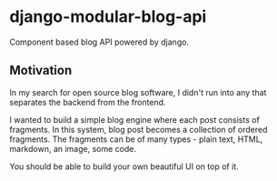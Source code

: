 # django-modular-blog-api

Component based blog API powered by django.

## Motivation

In my search for open source blog software, I didn't run into any that separates
the backend from the frontend.

I wanted to build a simple blog engine where each post consists of fragments. In
this system, blog post becomes a collection of ordered fragments. The fragments
can be of many types - plain text, HTML, markdown, an image, some code.

You should be able to build your own beautiful UI on top of it.
